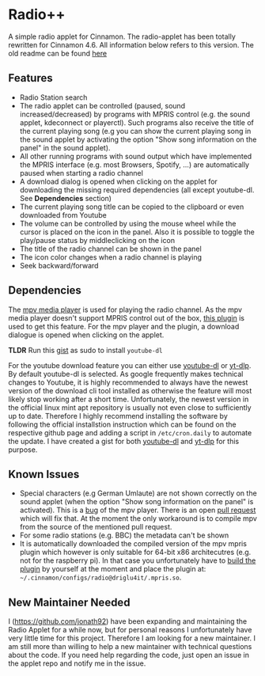# Radio++

A simple radio applet for Cinnamon. The radio-applet has been totally rewritten for Cinnamon 4.6. All information below refers to this version. The old readme can be found [here](https://github.com/linuxmint/cinnamon-spices-applets/tree/092e3f889e27dc98ee3734651bd777efb286c95d/radio@driglu4it)

## Features

- Radio Station search
- The radio applet can be controlled (paused, sound increased/decreased) by programs with MPRIS control (e.g. the sound applet, kdeconnect or playerctl). Such programs also receive the title of the current playing song (e.g you can show the current playing song in the sound applet by activating the option "Show song information on the panel" in the sound applet).
- All other running programs with sound output which have implemented the MPRIS interface (e.g. most Browsers, Spotify, ...) are automatically paused when starting a radio channel
- A download dialog is opened when clicking on the applet for downloading the missing required dependencies (all except youtube-dl. See **Dependencies** section)
- The current playing song title can be copied to the clipboard or even downloaded from Youtube
- The volume can be controlled by using the mouse wheel while the cursor is placed on the icon in the panel. Also it is possible to toggle the play/pause status by middleclicking on the icon
- The title of the radio channel can be shown in the panel
- The icon color changes when a radio channel is playing
- Seek backward/forward

## Dependencies

The [mpv media player](https://mpv.io) is used for playing the radio channel. As the mpv media player doesn't support MPRIS control out of the box, [this plugin](https://github.com/hoyon/mpv-mpris) is used to get this feature. For the mpv player and the plugin, a download dialogue is opened when clicking on the applet. 

**TLDR** Run this [gist](https://gist.github.com/jonath92/0f6bf4606bc8a34be1bb0826c99b73d1) as sudo to install `youtube-dl`

For the youtube download feature you can either use [youtube-dl](https://github.com/ytdl-org/youtube-dl) or [yt-dlp](https://github.com/yt-dlp/yt-dlp). By default youtube-dl is selected. As google frequently makes technical changes to Youtube, it is highly recommended to always have the newest version of the download cli tool installed as otherwise the feature will most likely stop working after a short time. Unfortunately, the newest version in the official linux mint apt repository is usually not even close to sufficiently up to date. Therefore I highly recommend installing the software by following the official installstion instruction which can be found on the respective github page and adding a script in `/etc/cron.daily` to automate the update. I have created a gist for both [youtube-dl](https://gist.github.com/jonath92/0f6bf4606bc8a34be1bb0826c99b73d1) and [yt-dlp](https://gist.github.com/jonath92/039e998b3d3f6ba4afd5d5c671eaedf1) for this purpose.

## Known Issues

- Special characters (e.g German Umlaute) are not shown correctly on the sound applet (when the option "Show song information on the panel" is activated). This is a [bug](https://github.com/mpv-player/mpv/issues/8844) of the mpv player. There is an open [pull request](https://github.com/mpv-player/mpv/pull/8845) which will fix that. At the moment the only workaround is to compile mpv from the source of the mentioned pull request. 
- For some radio stations (e.g. BBC) the metadata can't be shown
- It is automatically downloaded the compiled version of the mpv mpris plugin which however is only suitable for 64-bit x86 architecutres (e.g. not for the raspberry pi). In that case you unfortunately have to [build the plugin](https://github.com/hoyon/mpv-mpris#build) by yourself at the moment and place the plugin at: `~/.cinnamon/configs/radio@driglu4it/.mpris.so`. 

## New Maintainer Needed
I (https://github.com/jonath92) have been expanding and maintaining the Radio Applet for a while now, but for personal reasons I unfortunately have very little time for this project. Therefore I am looking for a new maintainer. I am still more than willing to help a new maintainer with technical questions about the code. If you need help regarding the code, just open an issue in the applet repo and notify me in the issue. 
